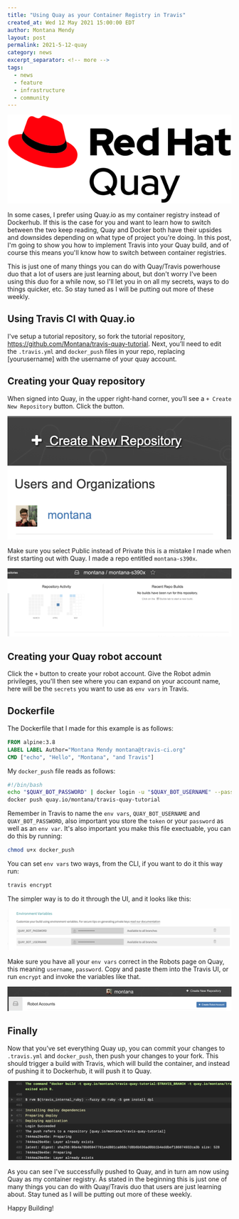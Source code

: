 ```yaml
---
title: "Using Quay as your Container Registry in Travis"
created_at: Wed 12 May 2021 15:00:00 EDT
author: Montana Mendy
layout: post
permalink: 2021-5-12-quay
category: news
excerpt_separator: <!-- more --> 
tags:
  - news
  - feature
  - infrastructure
  - community
---
```


<!-- more --> 

![QuayLogo](quay.png)

In some cases, I prefer using Quay.io as my container registry instead of Dockerhub. If this is the case for you and want to learn how to switch between the two keep reading, Quay and Docker both have their upsides and downsides depending on what type of project you're doing. In this post, I'm going to show you how to implement Travis into your Quay build, and of course this means you'll know how to switch between container registries. 

This is just one of many things you can do with Quay/Travis powerhouse duo that a lot of users are just learning about, but don't worry I've been using this duo for a while now, so I'll let you in on all my secrets, ways to do things quicker, etc. So stay tuned as I will be putting out more of these weekly. 


## Using Travis CI with Quay.io

I've setup a tutorial repository, so fork the tutorial repository, https://github.com/Montana/travis-quay-tutorial. Next, you’ll need to edit the `.travis.yml` and `docker_push` files in your repo, replacing [yourusername] with the username of your quay account.

## Creating your Quay repository 

When signed into Quay, in the upper right-hand corner, you’ll see a `+ Create New Repository` button. Click the button.

![Plus button](plus.png) 

Make sure you select Public instead of Private this is a mistake I made when first starting out with Quay. I made a repo entitled `montana-s390x`.

![Repo](repo.png)

## Creating your Quay robot account

Click the `+` button to create your robot account. Give the Robot admin privileges, you'll then see where you can expand on your account name, here will be the `secrets` you want to use as `env vars` in Travis.

## Dockerfile

The Dockerfile that I made for this example is as follows: 

```Dockerfile
FROM alpine:3.8
LABEL LABEL Author="Montana Mendy montana@travis-ci.org"
CMD ["echo", "Hello", "Montana", "and Travis"]
```

My `docker_push` file reads as follows: 

```bash
#!/bin/bash
echo "$QUAY_BOT_PASSWORD" | docker login -u "$QUAY_BOT_USERNAME" --password-stdin quay.io
docker push quay.io/montana/travis-quay-tutorial
```

Remember in Travis to name the `env vars`, `QUAY_BOT_USERNAME` and `QUAY_BOT_PASSWORD`, also important you store the `token` or your `password` as well as an `env var`. It's also important you make this file exectuable, you can do this by running: 

```bash
chmod u+x docker_push
```

You can set `env vars` two ways, from the CLI, if you want to do it this way run:

```bash
travis encrypt
```

The simpler way is to do it through the UI, and it looks like this: 

![Env Vars](envvars.png) 

Make sure you have all your `env vars` correct in the Robots page on Quay, this meaning `username`, `password`. Copy and paste them into the Travis UI, or run `encrypt` and invoke the variables like that.

![Robot](robot.png)

## Finally

Now that you’ve set everything Quay up, you can commit your changes to `.travis.yml` and `docker_push`, then push your changes to your fork. This should trigger a build with Travis, which will build the container, and instead of pushing it to Dockerhub, it will push it to Quay.

![Robot](success.png) 

As you can see I've successfully pushed to Quay, and in turn am now using Quay as my container registry. As stated in the beginning this is just one of many things you can do with Quay/Travis duo that users are just learning about. Stay tuned as I will be putting out more of these weekly. 

Happy Building! 

